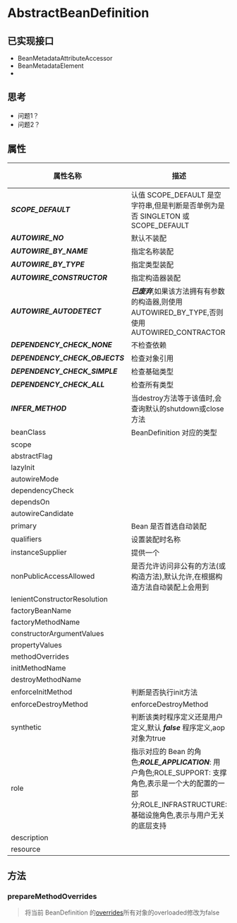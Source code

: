 # AbstractBeanDefinition
## 已实现接口
* BeanMetadataAttributeAccessor
* BeanMetadataElement
* 
## 思考
* 问题1？
* 问题2？
## 属性
| 属性名称 | 描述 | 引用 | 默认值 |
| -------- | ---- | ---- | -------- |
|***SCOPE_DEFAULT***| 认值 SCOPE_DEFAULT 是空字符串,但是判断是否单例为是否 SINGLETON 或 SCOPE_DEFAULT |      |  |
|***AUTOWIRE_NO***| 默认不装配  |      |  |
|***AUTOWIRE_BY_NAME***| 指定名称装配     |      |  |
|***AUTOWIRE_BY_TYPE***| 指定类型装配     |      |  |
|***AUTOWIRE_CONSTRUCTOR***| 指定构造器装配    |      |  |
|***AUTOWIRE_AUTODETECT***| ***已废弃***,如果该方法拥有有参数的构造器,则使用 AUTOWIRED_BY_TYPE,否则使用AUTOWIRED_CONTRACTOR     |      |  |
|***DEPENDENCY_CHECK_NONE***| 不检查依赖    |      |  |
|***DEPENDENCY_CHECK_OBJECTS***| 检查对象引用     |      |  |
|***DEPENDENCY_CHECK_SIMPLE***| 检查基础类型     |      |  |
|***DEPENDENCY_CHECK_ALL***| 检查所有类型     |      |  |
|***INFER_METHOD***|  当destroy方法等于该值时,会查询默认的shutdown或close方法    |      |  |
|beanClass| BeanDefinition 对应的类型 |      |  |
|scope|      |      |  |
|abstractFlag|      |      |  |
|lazyInit|      |      |  |
|autowireMode|      |      |  |
|dependencyCheck|      |      |  |
|dependsOn|      |      |  |
|autowireCandidate|      |      |  |
|primary| Bean 是否首选自动装配     |      | false |
|qualifiers| 设置装配时名称     |      |  |
|instanceSupplier| 提供一个     |      |  |
|nonPublicAccessAllowed| 是否允许访问非公有的方法(或构造方法),默认允许,在根据构造方法自动装配上会用到     |      | true |
|lenientConstructorResolution|      |      |  |
|factoryBeanName|      |      |  |
|factoryMethodName|      |      |  |
|constructorArgumentValues|      |      |  |
|propertyValues|      |      |  |
|methodOverrides|      |      |  |
|initMethodName|      |      |  |
|destroyMethodName|      |      |  |
|enforceInitMethod| 判断是否执行init方法     |      |  |
|enforceDestroyMethod| enforceDestroyMethod      |      |  |
|synthetic| 判断该类时程序定义还是用户定义,默认 ***false*** 程序定义,aop对象为true     |      |  |
|role| 指示对应的 Bean 的角色;***ROLE_APPLICATION***: 用户角色;ROLE_SUPPORT: 支撑角色,表示是一个大的配置的一部分;ROLE_INFRASTRUCTURE: 基础设施角色,表示与用户无关的底层支持     |      |  |
|description|      |      |  |
|resource|      |      |  |
## 方法

### prepareMethodOverrides
> 将当前 BeanDefinition 的[overrides](#overrides)所有对象的overloaded修改为false

